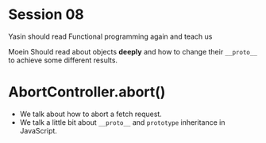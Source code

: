 # Session 08

Yasin should read Functional programming again and teach us

Moein Should read about objects **deeply** and how to change their `__proto__` to achieve some different results.


# AbortController.abort()

- We talk about how to abort a fetch request.
- We talk a little bit about `__proto__` and `prototype` inheritance in JavaScript.
